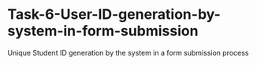 # Task-6-User-ID-generation-by-system-in-form-submission
Unique Student ID generation by the system in a form submission process
